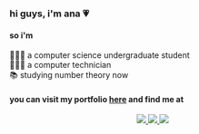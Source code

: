 <h3> hi guys, i'm ana 💗</h3>
<h4 > so i'm </h4>
<p align="left">
    👩🏻‍💻 a computer science undergraduate student <br>
    👩🏻‍🎓 a computer technician <br>
    📚 studying number theory now
</p>

<h4 >you can visit my portfolio <a href="https://ana-quallio.notion.site/ana-quallio/Portf-lio-6f1a2b30144f47e5b7fdb6c654664c56" target="_blank">here</a> and find me at</h4>

<div align="center">

<a href="mailto:anacarlarosa@alunos.utfpr.edu.br" target="_blank">
 <img src="https://img.shields.io/badge/-Gmail-c14438?style=for-the-badge&logo=Gmail&logoColor=white/">
 </a>

<a href="https://www.linkedin.com/in/ana-carla-quallio-rosa/" alt="LinkedIn" target="_blank">
 <img src="https://img.shields.io/badge/LinkedIn-0077B5?style=for-the-badge&logo=linkedin&logoColor=white/">
 </a>
 
 <a href="https://www.instagram.com/anacarlaquallio" alt="Instagram" target="_blank">
  <img src="https://img.shields.io/badge/-Instagram-DF0174?style=for-the-badge&labelColor=DF0174&logo=instagram&logoColor=white&link=https://www.instagram.com/anacarlaquallio">
</a>

</div>
